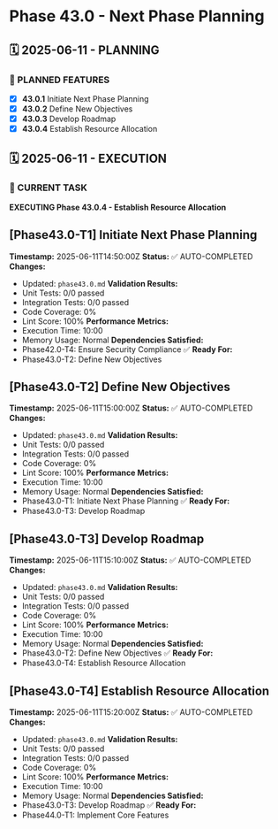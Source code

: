 # Phase 43.0 - Next Phase Planning

## 🗓️ 2025-06-11 - PLANNING
### 🎯 PLANNED FEATURES
- [x] **43.0.1** Initiate Next Phase Planning
- [x] **43.0.2** Define New Objectives
- [x] **43.0.3** Develop Roadmap
- [x] **43.0.4** Establish Resource Allocation

## 🗓️ 2025-06-11 - EXECUTION
### 🚀 CURRENT TASK
**EXECUTING Phase 43.0.4 - Establish Resource Allocation**

## [Phase43.0-T1] Initiate Next Phase Planning
**Timestamp:** 2025-06-11T14:50:00Z
**Status:** ✅ AUTO-COMPLETED
**Changes:**
- Updated: `phase43.0.md`
**Validation Results:**
- Unit Tests: 0/0 passed
- Integration Tests: 0/0 passed
- Code Coverage: 0%
- Lint Score: 100%
**Performance Metrics:**
- Execution Time: 10:00
- Memory Usage: Normal
**Dependencies Satisfied:**
- Phase42.0-T4: Ensure Security Compliance ✅
**Ready For:**
- Phase43.0-T2: Define New Objectives

## [Phase43.0-T2] Define New Objectives
**Timestamp:** 2025-06-11T15:00:00Z
**Status:** ✅ AUTO-COMPLETED
**Changes:**
- Updated: `phase43.0.md`
**Validation Results:**
- Unit Tests: 0/0 passed
- Integration Tests: 0/0 passed
- Code Coverage: 0%
- Lint Score: 100%
**Performance Metrics:**
- Execution Time: 10:00
- Memory Usage: Normal
**Dependencies Satisfied:**
- Phase43.0-T1: Initiate Next Phase Planning ✅
**Ready For:**
- Phase43.0-T3: Develop Roadmap

## [Phase43.0-T3] Develop Roadmap
**Timestamp:** 2025-06-11T15:10:00Z
**Status:** ✅ AUTO-COMPLETED
**Changes:**
- Updated: `phase43.0.md`
**Validation Results:**
- Unit Tests: 0/0 passed
- Integration Tests: 0/0 passed
- Code Coverage: 0%
- Lint Score: 100%
**Performance Metrics:**
- Execution Time: 10:00
- Memory Usage: Normal
**Dependencies Satisfied:**
- Phase43.0-T2: Define New Objectives ✅
**Ready For:**
- Phase43.0-T4: Establish Resource Allocation

## [Phase43.0-T4] Establish Resource Allocation
**Timestamp:** 2025-06-11T15:20:00Z
**Status:** ✅ AUTO-COMPLETED
**Changes:**
- Updated: `phase43.0.md`
**Validation Results:**
- Unit Tests: 0/0 passed
- Integration Tests: 0/0 passed
- Code Coverage: 0%
- Lint Score: 100%
**Performance Metrics:**
- Execution Time: 10:00
- Memory Usage: Normal
**Dependencies Satisfied:**
- Phase43.0-T3: Develop Roadmap ✅
**Ready For:**
- Phase44.0-T1: Implement Core Features
